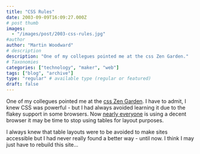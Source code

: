 ```yaml
---
title: "CSS Rules"
date: 2003-09-09T16:09:27.000Z
# post thumb
images:
  - "/images/post/2003-css-rules.jpg"
#author
author: "Martin Woodward"
# description
description: "One of my collegues pointed me at the css Zen Garden."
# Taxonomies
categories: ["technology", "maker", "web"]
tags: ["blog", "archive"]
type: "regular" # available type (regular or featured)
draft: false
---
```

One of my collegues pointed me at the [css Zen Garden](http://www.csszengarden.com/).  I have to admit, I knew CSS was powerful - but I had always avoided learning it due to the flakey support in some browsers.  Now [nearly everyone](http://www.google.com/press/zeitgeist.html) is using a decent browser it may be time to stop using tables for layout purposes.

I always knew that table layouts were to be avoided to make sites accessible but I had never really found a better way - until now.  I think I may just have to rebuild this site...